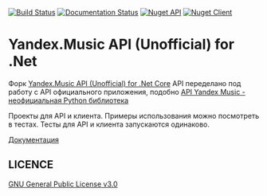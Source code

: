 [![Build Status](https://travis-ci.com/K1llMan/Yandex.Music.Api.svg?branch=master)](https://travis-ci.com/K1llMan/Yandex.Music.Api)
[![Documentation Status](https://readthedocs.org/projects/yandexmusicapicsharp/badge/?version=latest)](https://yandexmusicapicsharp.readthedocs.io/ru/latest/?badge=latest)
[![Nuget API](https://img.shields.io/nuget/dt/KM.Yandex.Music.Api)](https://www.nuget.org/packages/KM.Yandex.Music.Api/)
[![Nuget Client](https://img.shields.io/nuget/dt/KM.Yandex.Music.Client)](https://www.nuget.org/packages/KM.Yandex.Music.Client/)

 
 Yandex.Music API (Unofficial) for .Net
====

Форк [Yandex.Music API (Unofficial) for .Net Core](https://github.com/Winster332/Yandex.Music.Api)
API переделано под работу с API официального приложения, подобно [API Yandex Music - неофициальная Python библиотека](https://github.com/MarshalX/yandex-music-api) 

Проекты для API и клиента. Примеры использования можно посмотреть в тестах. Тесты для API и клиента запускаются одинаково.

[Документация](https://yandexmusicapicsharp.readthedocs.io/ru/latest/index.html)

LICENCE
-------
[GNU General Public License v3.0](https://github.com/Winster332/Yandex.Music.Api/blob/master/LICENSE)
